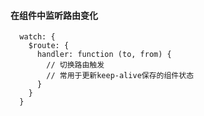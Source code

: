 #### 在组件中监听路由变化
```
  watch: {
    $route: {
      handler: function (to, from) {
        // 切换路由触发
        // 常用于更新keep-alive保存的组件状态
      }
    }
  }

```
